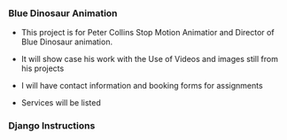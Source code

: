 ### Blue Dinosaur Animation

* This project is for Peter Collins Stop Motion Animatior and Director of Blue Dinosaur animation.

* It will show case his work with the Use of Videos and images still from his projects

* I will have contact information and booking forms for assignments

* Services will be listed


### Django Instructions 